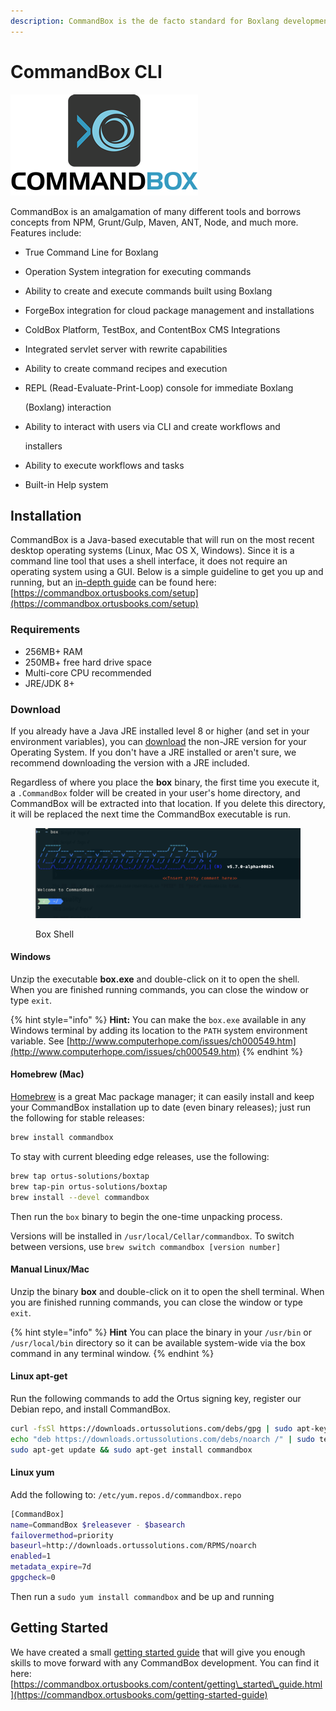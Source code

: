 ```yaml
---
description: CommandBox is the de facto standard for Boxlang development and execution
---
```


# CommandBox CLI

![CommandBox CLI](../assets/CommandBoxLogo.png)

CommandBox is an amalgamation of many different tools and borrows concepts from NPM, Grunt/Gulp, Maven, ANT, Node, and much more. Features include:

* True Command Line for Boxlang
* Operation System integration for executing commands
* Ability to create and execute commands built using Boxlang
* ForgeBox integration for cloud package management and installations
* ColdBox Platform, TestBox, and ContentBox CMS Integrations
* Integrated servlet server with rewrite capabilities
* Ability to create command recipes and execution
*   REPL (Read-Evaluate-Print-Loop) console for immediate Boxlang

    (Boxlang) interaction
*   Ability to interact with users via CLI and create workflows and

    installers
* Ability to execute workflows and tasks
* Built-in Help system

## Installation

CommandBox is a Java-based executable that will run on the most recent desktop operating systems (Linux, Mac OS X, Windows). Since it is a command line tool that uses a shell interface, it does not require an operating system using a GUI. Below is a simple guideline to get you up and running, but an [in-depth guide](https://commandbox.ortusbooks.com/getting-started-guide) can be found here: [https://commandbox.ortusbooks.com/setup](https://commandbox.ortusbooks.com/setup)

### Requirements

* 256MB+ RAM
* 250MB+ free hard drive space
* Multi-core CPU recommended
* JRE/JDK 8+

### Download

If you already have a Java JRE installed level 8 or higher (and set in your environment variables), you can [download](http://www.ortussolutions.com/products/commandbox#download) the non-JRE version for your Operating System. If you don't have a JRE installed or aren't sure, we recommend downloading the version with a JRE included.

Regardless of where you place the **box** binary, the first time you execute it, a `.CommandBox` folder will be created in your user's home directory, and CommandBox will be extracted into that location. If you delete this directory, it will be replaced the next time the CommandBox executable is run.

<figure><img src="../.gitbook/assets/image (1).png" alt=""><figcaption><p>Box Shell</p></figcaption></figure>

#### Windows

Unzip the executable **box.exe** and double-click on it to open the shell. When you are finished running commands, you can close the window or type `exit`.

{% hint style="info" %}
**Hint:** You can make the `box.exe` available in any Windows terminal by adding its location to the `PATH` system environment variable. See [http://www.computerhope.com/issues/ch000549.htm](http://www.computerhope.com/issues/ch000549.htm)
{% endhint %}

#### Homebrew (Mac)

[Homebrew](http://brew.sh) is a great Mac package manager; it can easily install and keep your CommandBox installation up to date (even binary releases); just run the following for stable releases:

```bash
brew install commandbox
```

To stay with current bleeding edge releases, use the following:

```bash
brew tap ortus-solutions/boxtap
brew tap-pin ortus-solutions/boxtap
brew install --devel commandbox
```

Then run the `box` binary to begin the one-time unpacking process.

Versions will be installed in `/usr/local/Cellar/commandbox`. To switch between versions, use `brew switch commandbox [version number]`

#### Manual Linux/Mac

Unzip the binary **box** and double-click on it to open the shell terminal. When you are finished running commands, you can close the window or type `exit`.

{% hint style="info" %}
**Hint** You can place the binary in your `/usr/bin` or `/usr/local/bin` directory so it can be available system-wide via the box command in any terminal window.
{% endhint %}

#### Linux apt-get

Run the following commands to add the Ortus signing key, register our Debian repo, and install CommandBox.

```bash
curl -fsSl https://downloads.ortussolutions.com/debs/gpg | sudo apt-key add -
echo "deb https://downloads.ortussolutions.com/debs/noarch /" | sudo tee -a /etc/apt/sources.list.d/commandbox.list
sudo apt-get update && sudo apt-get install commandbox
```

#### Linux yum

Add the following to: `/etc/yum.repos.d/commandbox.repo`

```bash
[CommandBox]
name=CommandBox $releasever - $basearch
failovermethod=priority
baseurl=http://downloads.ortussolutions.com/RPMS/noarch
enabled=1
metadata_expire=7d
gpgcheck=0
```

Then run a `sudo yum install commandbox` and be up and running

## Getting Started

We have created a small [getting started guide](https://commandbox.ortusbooks.com/getting-started-guide) that will give you enough skills to move forward with any CommandBox development. You can find it here: [https://commandbox.ortusbooks.com/content/getting\_started\_guide.html](https://commandbox.ortusbooks.com/getting-started-guide)
